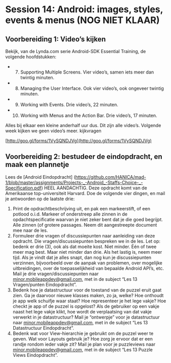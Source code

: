 # Session 14: Android: images, styles, events & menus (NOG NIET KLAAR)
## Voorbereiding 1: Video’s kijken

Bekijk, van de Lynda.com serie Android-SDK Essential Training, de volgende hoofdstukken:

* 7. Supporting Multiple Screens. Vier video’s, samen iets meer dan twintig minuten.
* 8. Managing the User Interface. Ook vier video’s, ook ongeveer twintig minuten.
* 9. Working with Events. Drie video’s, 22 minuten.
* 10. Working with Menus and the Action Bar. Drie video’s, 17 minuten.

Alles bij elkaar een kleine anderhalf uur dus. Dit zijn alle video’s. Volgende week kijken we geen video’s meer.
kijkvragen

[http://goo.gl/forms/1VySQNDJVg](http://goo.gl/forms/1VySQNDJVg)

## Voorbereiding 2: bestudeer de eindopdracht, en maak een plannetje

Lees de
[Android Eindopdracht]
(https://github.com/HANICA/mad-1/blob/master/assignments/Projects-_-Android_-Staffs-Choice-_-Specification.pdf)
HEEL AANDACHTIG. Deze opdracht komt van de Amerikaanse top-universiteit Harvard. Doe de volgende vier dingen, en mail je antwoorden op de laatste drie:

1. Print de opdrachtbeschrijving uit, en pak een markeerstift, of een potlood o.i.d. Markeer of 
onderstreep alle zinnen in de opdachtspecificatie waarvan je niet zeker bent dat je die goed begrijpt. 
Alle zinnen (of grotere passages. Neem dit aangestreepte document mee naar de les.
1. Formuleer drie vragen of discussiepunten naar aanleiding van deze opdracht. Die 
vragen/discussiepunten bespreken we in de les.
Let op: bedenk er drie (3), ook als dat moeite kost. Niet minder. Één of twee meer mag best. 
Maar niet minder dan drie. Als het lastig is, neem meer tijd. Als je vindt dat je alles snapt, 
dan nog kun je discussiepunten verzinnen, bijvoorbeeld over de aanpak van problemen, over 
mogelijke uitbreidingen, over de toepasselijkheid van bepaalde Android API’s, etc.
Mail je drie vragen/discussiepunten naar minor.mobileappdev@gmail.com, met in de subject “Les 13 Vragen/punten Eindopdracht”.
1. Bedenk hoe je datastructuur voor de toestand van de puzzel eruit gaat zien. 
Ga je daarvoor nieuwe klasses maken, zo ja, welke? Hoe onthoudt je app welk schuifje waar staat? 
Hoe representeer je het lege vakje? Hoe checkt je app of de puzzel is opgelost? Als de gebruiker 
op een vakje naast het lege vakje klikt, hoe wordt de verplaatsing van dat vakje verwerkt in je datastructuur?
Mail je “ontwerpje” voor je datastructuur naar minor.mobileappdev@gmail.com, met in de subject 
“Les 13 Datastructuur Eindopdracht”.
1. Bedenk wat voor View-hierarchie je gebruikt om de puzzel weer te geven. Wat voor Layouts gebruik je? 
Hoe zorg je ervoor dat er een randje rondom ieder vakje zit?
Mail je plan voor je puzzleviews naar minor.mobileappdev@gmail.com, met in de subject “Les 13 Puzzle Views Eindopdracht”.
